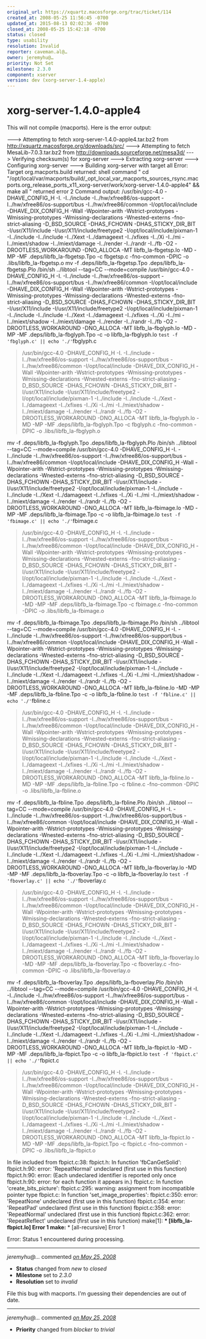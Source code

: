 ```yaml
---
original_url: https://xquartz.macosforge.org/trac/ticket/114
created_at: 2008-05-25 11:56:45 -0700
updated_at: 2015-08-13 02:02:36 -0700
closed_at: 2008-05-25 15:42:18 -0700
status: closed
type: usability
resolution: Invalid
reporter: caveman.al@…
owner: jeremyhu@…
priority: Not Set
milestone: 2.3.0
component: xserver
version: dev (xorg-server-1.4-apple)
---
```


xorg-server-1.4.0-apple4
========================


This will not compile (macports). Here is the error output:

---&gt; Attempting to fetch xorg-server-1.4.0-apple4.tar.bz2 from <http://xquartz.macosforge.org/downloads/src/>
---&gt; Attempting to fetch MesaLib-7.0.3.tar.bz2 from <http://downloads.sourceforge.net/mesa3d/>
---&gt; Verifying checksum(s) for xorg-server
---&gt; Extracting xorg-server
---&gt; Configuring xorg-server
---&gt; Building xorg-server with target all
Error: Target org.macports.build returned: shell command " cd "/opt/local/var/macports/build/\_opt\_local\_var\_macports\_sources\_rsync.macports.org\_release\_ports\_x11\_xorg-server/work/xorg-server-1.4.0-apple4" && make all " returned error 2
Command output: /usr/bin/gcc-4.0 -DHAVE\_CONFIG\_H -I. -I../include -I../hw/xfree86/os-support -I../hw/xfree86/os-support/bus -I../hw/xfree86/common -I/opt/local/include -DHAVE\_DIX\_CONFIG\_H -Wall -Wpointer-arith -Wstrict-prototypes -Wmissing-prototypes -Wmissing-declarations -Wnested-externs -fno-strict-aliasing -D\_BSD\_SOURCE -DHAS\_FCHOWN -DHAS\_STICKY\_DIR\_BIT -I/usr/X11/include -I/usr/X11/include/freetype2 -I/opt/local/include/pixman-1 -I../include -I../include -I../Xext -I../damageext -I../xfixes -I../Xi -I../mi -I../miext/shadow -I../miext/damage -I../render -I../randr -I../fb -O2 -DROOTLESS\_WORKAROUND -DNO\_ALLOCA -MT libfb\_la-fbgetsp.lo -MD -MP -MF .deps/libfb\_la-fbgetsp.Tpo -c fbgetsp.c -fno-common -DPIC -o .libs/libfb\_la-fbgetsp.o
mv -f .deps/libfb\_la-fbgetsp.Tpo .deps/libfb\_la-fbgetsp.Plo
/bin/sh ../libtool --tag=CC --mode=compile /usr/bin/gcc-4.0 -DHAVE\_CONFIG\_H -I. -I../include -I../hw/xfree86/os-support -I../hw/xfree86/os-support/bus -I../hw/xfree86/common -I/opt/local/include -DHAVE\_DIX\_CONFIG\_H -Wall -Wpointer-arith -Wstrict-prototypes -Wmissing-prototypes -Wmissing-declarations -Wnested-externs -fno-strict-aliasing -D\_BSD\_SOURCE -DHAS\_FCHOWN -DHAS\_STICKY\_DIR\_BIT -I/usr/X11/include -I/usr/X11/include/freetype2 -I/opt/local/include/pixman-1 -I../include -I../include -I../Xext -I../damageext -I../xfixes -I../Xi -I../mi -I../miext/shadow -I../miext/damage -I../render -I../randr -I../fb -O2 -DROOTLESS\_WORKAROUND -DNO\_ALLOCA -MT libfb\_la-fbglyph.lo -MD -MP -MF .deps/libfb\_la-fbglyph.Tpo -c -o libfb\_la-fbglyph.lo `test -f 'fbglyph.c' || echo './'`fbglyph.c

> /usr/bin/gcc-4.0 -DHAVE\_CONFIG\_H -I. -I../include -I../hw/xfree86/os-support -I../hw/xfree86/os-support/bus -I../hw/xfree86/common -I/opt/local/include -DHAVE\_DIX\_CONFIG\_H -Wall -Wpointer-arith -Wstrict-prototypes -Wmissing-prototypes -Wmissing-declarations -Wnested-externs -fno-strict-aliasing -D\_BSD\_SOURCE -DHAS\_FCHOWN -DHAS\_STICKY\_DIR\_BIT -I/usr/X11/include -I/usr/X11/include/freetype2 -I/opt/local/include/pixman-1 -I../include -I../include -I../Xext -I../damageext -I../xfixes -I../Xi -I../mi -I../miext/shadow -I../miext/damage -I../render -I../randr -I../fb -O2 -DROOTLESS\_WORKAROUND -DNO\_ALLOCA -MT libfb\_la-fbglyph.lo -MD -MP -MF .deps/libfb\_la-fbglyph.Tpo -c fbglyph.c -fno-common -DPIC -o .libs/libfb\_la-fbglyph.o

mv -f .deps/libfb\_la-fbglyph.Tpo .deps/libfb\_la-fbglyph.Plo
/bin/sh ../libtool --tag=CC --mode=compile /usr/bin/gcc-4.0 -DHAVE\_CONFIG\_H -I. -I../include -I../hw/xfree86/os-support -I../hw/xfree86/os-support/bus -I../hw/xfree86/common -I/opt/local/include -DHAVE\_DIX\_CONFIG\_H -Wall -Wpointer-arith -Wstrict-prototypes -Wmissing-prototypes -Wmissing-declarations -Wnested-externs -fno-strict-aliasing -D\_BSD\_SOURCE -DHAS\_FCHOWN -DHAS\_STICKY\_DIR\_BIT -I/usr/X11/include -I/usr/X11/include/freetype2 -I/opt/local/include/pixman-1 -I../include -I../include -I../Xext -I../damageext -I../xfixes -I../Xi -I../mi -I../miext/shadow -I../miext/damage -I../render -I../randr -I../fb -O2 -DROOTLESS\_WORKAROUND -DNO\_ALLOCA -MT libfb\_la-fbimage.lo -MD -MP -MF .deps/libfb\_la-fbimage.Tpo -c -o libfb\_la-fbimage.lo `test -f 'fbimage.c' || echo './'`fbimage.c

> /usr/bin/gcc-4.0 -DHAVE\_CONFIG\_H -I. -I../include -I../hw/xfree86/os-support -I../hw/xfree86/os-support/bus -I../hw/xfree86/common -I/opt/local/include -DHAVE\_DIX\_CONFIG\_H -Wall -Wpointer-arith -Wstrict-prototypes -Wmissing-prototypes -Wmissing-declarations -Wnested-externs -fno-strict-aliasing -D\_BSD\_SOURCE -DHAS\_FCHOWN -DHAS\_STICKY\_DIR\_BIT -I/usr/X11/include -I/usr/X11/include/freetype2 -I/opt/local/include/pixman-1 -I../include -I../include -I../Xext -I../damageext -I../xfixes -I../Xi -I../mi -I../miext/shadow -I../miext/damage -I../render -I../randr -I../fb -O2 -DROOTLESS\_WORKAROUND -DNO\_ALLOCA -MT libfb\_la-fbimage.lo -MD -MP -MF .deps/libfb\_la-fbimage.Tpo -c fbimage.c -fno-common -DPIC -o .libs/libfb\_la-fbimage.o

mv -f .deps/libfb\_la-fbimage.Tpo .deps/libfb\_la-fbimage.Plo
/bin/sh ../libtool --tag=CC --mode=compile /usr/bin/gcc-4.0 -DHAVE\_CONFIG\_H -I. -I../include -I../hw/xfree86/os-support -I../hw/xfree86/os-support/bus -I../hw/xfree86/common -I/opt/local/include -DHAVE\_DIX\_CONFIG\_H -Wall -Wpointer-arith -Wstrict-prototypes -Wmissing-prototypes -Wmissing-declarations -Wnested-externs -fno-strict-aliasing -D\_BSD\_SOURCE -DHAS\_FCHOWN -DHAS\_STICKY\_DIR\_BIT -I/usr/X11/include -I/usr/X11/include/freetype2 -I/opt/local/include/pixman-1 -I../include -I../include -I../Xext -I../damageext -I../xfixes -I../Xi -I../mi -I../miext/shadow -I../miext/damage -I../render -I../randr -I../fb -O2 -DROOTLESS\_WORKAROUND -DNO\_ALLOCA -MT libfb\_la-fbline.lo -MD -MP -MF .deps/libfb\_la-fbline.Tpo -c -o libfb\_la-fbline.lo `test -f 'fbline.c' || echo './'`fbline.c

> /usr/bin/gcc-4.0 -DHAVE\_CONFIG\_H -I. -I../include -I../hw/xfree86/os-support -I../hw/xfree86/os-support/bus -I../hw/xfree86/common -I/opt/local/include -DHAVE\_DIX\_CONFIG\_H -Wall -Wpointer-arith -Wstrict-prototypes -Wmissing-prototypes -Wmissing-declarations -Wnested-externs -fno-strict-aliasing -D\_BSD\_SOURCE -DHAS\_FCHOWN -DHAS\_STICKY\_DIR\_BIT -I/usr/X11/include -I/usr/X11/include/freetype2 -I/opt/local/include/pixman-1 -I../include -I../include -I../Xext -I../damageext -I../xfixes -I../Xi -I../mi -I../miext/shadow -I../miext/damage -I../render -I../randr -I../fb -O2 -DROOTLESS\_WORKAROUND -DNO\_ALLOCA -MT libfb\_la-fbline.lo -MD -MP -MF .deps/libfb\_la-fbline.Tpo -c fbline.c -fno-common -DPIC -o .libs/libfb\_la-fbline.o

mv -f .deps/libfb\_la-fbline.Tpo .deps/libfb\_la-fbline.Plo
/bin/sh ../libtool --tag=CC --mode=compile /usr/bin/gcc-4.0 -DHAVE\_CONFIG\_H -I. -I../include -I../hw/xfree86/os-support -I../hw/xfree86/os-support/bus -I../hw/xfree86/common -I/opt/local/include -DHAVE\_DIX\_CONFIG\_H -Wall -Wpointer-arith -Wstrict-prototypes -Wmissing-prototypes -Wmissing-declarations -Wnested-externs -fno-strict-aliasing -D\_BSD\_SOURCE -DHAS\_FCHOWN -DHAS\_STICKY\_DIR\_BIT -I/usr/X11/include -I/usr/X11/include/freetype2 -I/opt/local/include/pixman-1 -I../include -I../include -I../Xext -I../damageext -I../xfixes -I../Xi -I../mi -I../miext/shadow -I../miext/damage -I../render -I../randr -I../fb -O2 -DROOTLESS\_WORKAROUND -DNO\_ALLOCA -MT libfb\_la-fboverlay.lo -MD -MP -MF .deps/libfb\_la-fboverlay.Tpo -c -o libfb\_la-fboverlay.lo `test -f 'fboverlay.c' || echo './'`fboverlay.c

> /usr/bin/gcc-4.0 -DHAVE\_CONFIG\_H -I. -I../include -I../hw/xfree86/os-support -I../hw/xfree86/os-support/bus -I../hw/xfree86/common -I/opt/local/include -DHAVE\_DIX\_CONFIG\_H -Wall -Wpointer-arith -Wstrict-prototypes -Wmissing-prototypes -Wmissing-declarations -Wnested-externs -fno-strict-aliasing -D\_BSD\_SOURCE -DHAS\_FCHOWN -DHAS\_STICKY\_DIR\_BIT -I/usr/X11/include -I/usr/X11/include/freetype2 -I/opt/local/include/pixman-1 -I../include -I../include -I../Xext -I../damageext -I../xfixes -I../Xi -I../mi -I../miext/shadow -I../miext/damage -I../render -I../randr -I../fb -O2 -DROOTLESS\_WORKAROUND -DNO\_ALLOCA -MT libfb\_la-fboverlay.lo -MD -MP -MF .deps/libfb\_la-fboverlay.Tpo -c fboverlay.c -fno-common -DPIC -o .libs/libfb\_la-fboverlay.o

mv -f .deps/libfb\_la-fboverlay.Tpo .deps/libfb\_la-fboverlay.Plo
/bin/sh ../libtool --tag=CC --mode=compile /usr/bin/gcc-4.0 -DHAVE\_CONFIG\_H -I. -I../include -I../hw/xfree86/os-support -I../hw/xfree86/os-support/bus -I../hw/xfree86/common -I/opt/local/include -DHAVE\_DIX\_CONFIG\_H -Wall -Wpointer-arith -Wstrict-prototypes -Wmissing-prototypes -Wmissing-declarations -Wnested-externs -fno-strict-aliasing -D\_BSD\_SOURCE -DHAS\_FCHOWN -DHAS\_STICKY\_DIR\_BIT -I/usr/X11/include -I/usr/X11/include/freetype2 -I/opt/local/include/pixman-1 -I../include -I../include -I../Xext -I../damageext -I../xfixes -I../Xi -I../mi -I../miext/shadow -I../miext/damage -I../render -I../randr -I../fb -O2 -DROOTLESS\_WORKAROUND -DNO\_ALLOCA -MT libfb\_la-fbpict.lo -MD -MP -MF .deps/libfb\_la-fbpict.Tpo -c -o libfb\_la-fbpict.lo `test -f 'fbpict.c' || echo './'`fbpict.c

> /usr/bin/gcc-4.0 -DHAVE\_CONFIG\_H -I. -I../include -I../hw/xfree86/os-support -I../hw/xfree86/os-support/bus -I../hw/xfree86/common -I/opt/local/include -DHAVE\_DIX\_CONFIG\_H -Wall -Wpointer-arith -Wstrict-prototypes -Wmissing-prototypes -Wmissing-declarations -Wnested-externs -fno-strict-aliasing -D\_BSD\_SOURCE -DHAS\_FCHOWN -DHAS\_STICKY\_DIR\_BIT -I/usr/X11/include -I/usr/X11/include/freetype2 -I/opt/local/include/pixman-1 -I../include -I../include -I../Xext -I../damageext -I../xfixes -I../Xi -I../mi -I../miext/shadow -I../miext/damage -I../render -I../randr -I../fb -O2 -DROOTLESS\_WORKAROUND -DNO\_ALLOCA -MT libfb\_la-fbpict.lo -MD -MP -MF .deps/libfb\_la-fbpict.Tpo -c fbpict.c -fno-common -DPIC -o .libs/libfb\_la-fbpict.o

In file included from fbpict.c:38:
fbpict.h: In function 'fbCanGetSolid':
fbpict.h:90: error: 'RepeatNormal' undeclared (first use in this function)
fbpict.h:90: error: (Each undeclared identifier is reported only once
fbpict.h:90: error: for each function it appears in.)
fbpict.c: In function 'create\_bits\_picture':
fbpict.c:295: warning: assignment from incompatible pointer type
fbpict.c: In function 'set\_image\_properties':
fbpict.c:350: error: 'RepeatNone' undeclared (first use in this function)
fbpict.c:354: error: 'RepeatPad' undeclared (first use in this function)
fbpict.c:358: error: 'RepeatNormal' undeclared (first use in this function)
fbpict.c:362: error: 'RepeatReflect' undeclared (first use in this function)
make\[1\]: **\* \[libfb\_la-fbpict.lo\] Error 1
make:** \* \[all-recursive\] Error 1

Error: Status 1 encountered during processing.



---

*jeremyhu@…* commented *[on May 25, 2008](https://xquartz.macosforge.org/trac/ticket/114#comment:1 "May 25, 2008 at 3:42 PM PDT")*

-   **Status** changed from *new* to *closed*
-   **Milestone** set to *2.3.0*
-   **Resolution** set to *invalid*

File this bug with macports. I'm guessing their dependencies are out of date.



---

*jeremyhu@…* commented *[on May 25, 2008](https://xquartz.macosforge.org/trac/ticket/114#comment:2 "May 25, 2008 at 3:42 PM PDT")*

-   **Priority** changed from *blocker* to *trivial*



